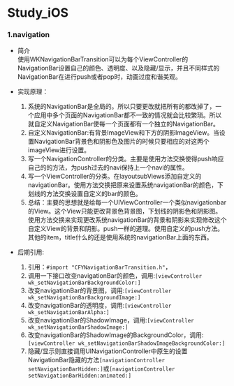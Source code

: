 # Study_iOS


### 1.navigation
- 简介  
	使用WKNavigationBarTransition可以为每个ViewController的NavigationBar设置自己的颜色、透明度、以及隐藏/显示，并且不同样式的NavigationBar在进行push或者pop时，动画过度和谐美观。
	
- 实现原理：
	1. 系统的NavigationBar是全局的。所以只要更改就把所有的都改掉了，一个应用中多个页面的NavigationBar都不一致的情况就会比较繁琐。所以就自定义NavigationBar使每一个页面都有一个独立的NavigationBar。
	2. 自定义NavigationBar:有背景ImageView和下方的阴影ImageView。当设置NavigationBar背景色和阴影色及图片的时候只要相应的对这两个imageView进行设置。
	3. 写一个NavigationController的分类。主要是使用方法交换使得push响应自己的的方法，为push过去的navi保持上一个navi的属性。
	4. 写一个ViewController的分类。在layoutsubViews添加自定义的navigationBar。使用方法交换把原来设置系统navigationBar的颜色，下划线的方法交换设置自定义的bar的颜色。
	5. 总结：主要的思想就是给每一个UIViewController一个类似navigationbar的View。这个View只能更改背景色背景图，下划线的阴影色和阴影图。使用方法交换来实现更改系统navigationBar的背景和阴影来实现修改这个自定义View的背景和阴影。push一样的道理。使用自定义的push方法。其他的item，title什么的还是使用系统的navigationBar上面的东西。

- 后期引用:
	1. 引用：`#import "CFYNavigationBarTransition.h"`，  
	2. 调用一下接口改变navigationBar的颜色，调用:`[viewController wk_setNavigationBarBackgroundColor:]`  
	3. 改变navigationBar的背景图，调用:`[viewController wk_setNavigationBarBackgroundImage:]`  
	4. 改变navigationBar的透明度，调用:`[viewController wk_setNavigationBarAlpha:]`
	5. 改变navigationBar的ShadowImage，调用:`[viewController wk_setNavigationBarShadowImage:]`
	6. 改变navigationBar的ShadowImage的BackgroundColor，调用:`[viewController wk_setNavigationBarShadowImageBackgroundColor:]`
	7. 隐藏/显示则直接调用UINavigationController中原生的设置NavigationBar隐藏的方法`[navigationController setNavigationBarHidden:]`或`[navigationController setNavigationBarHidden:animated:]`